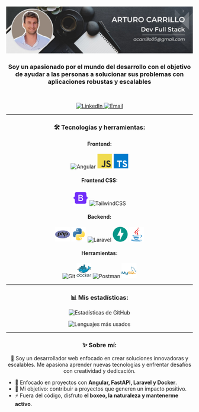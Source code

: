 ![Banner](./img/banner.jpg)

<h3 align="center">Soy un apasionado por el mundo del desarrollo con el objetivo de ayudar a las personas a solucionar sus problemas con  aplicaciones robustas y escalables</h3>

<br>

<p align="center">
  <a href="https://www.linkedin.com/in/arturo-carrillo-jiménez-067448252/" target="_blank">
    <img src="https://img.shields.io/badge/LinkedIn-Arturo%20Carrillo-blue?style=for-the-badge&logo=linkedin" alt="LinkedIn">
  </a>
  <a href="mailto:acarrillo05@gmail.com" target="_blank">
    <img src="https://img.shields.io/badge/Email-acarrillo05@gmail.com-red?style=for-the-badge&logo=gmail" alt="Email">
  </a>
</p>

---

<h3 align="center">🛠️ Tecnologías y herramientas:</h3>

<div align="center">
  <h4>Frontend:</h4>
  <p>
    <img src="https://angular.io/assets/images/logos/angular/angular.svg" alt="Angular" width="40" height="40" />
    <img src="https://raw.githubusercontent.com/devicons/devicon/master/icons/javascript/javascript-original.svg" alt="JavaScript" width="40" height="40" />
    <img src="https://raw.githubusercontent.com/devicons/devicon/master/icons/typescript/typescript-original.svg" alt="TypeScript" width="40" height="40" />
</p>

  <h4>Frontend CSS:</h4>
  <p>
    <img src="https://raw.githubusercontent.com/devicons/devicon/master/icons/bootstrap/bootstrap-plain.svg" alt="Bootstrap" width="40" height="40" />
    <img src="https://www.vectorlogo.zone/logos/tailwindcss/tailwindcss-icon.svg" alt="TailwindCSS" width="40" height="40" />
  </p>
  
  <h4>Backend:</h4>
  <p>
    <img src="https://raw.githubusercontent.com/devicons/devicon/master/icons/php/php-original.svg" alt="PHP" width="40" height="40" />
    <img src="https://raw.githubusercontent.com/devicons/devicon/master/icons/python/python-original.svg" alt="Python" width="40" height="40" />
    <img src="https://cdn.worldvectorlogo.com/logos/laravel-2.svg" alt="Laravel" width="40" height="40" />
    <img src="https://raw.githubusercontent.com/devicons/devicon/master/icons/fastapi/fastapi-original.svg" alt="FastAPI" width="40" height="40" />
    <img src="https://raw.githubusercontent.com/devicons/devicon/master/icons/java/java-original.svg" alt="Java" width="40" height="40" />
  </p>
  
  <h4>Herramientas:</h4>
  <p>
    <img src="https://www.vectorlogo.zone/logos/git-scm/git-scm-icon.svg" alt="Git" width="40" height="40" />
    <img src="https://raw.githubusercontent.com/devicons/devicon/master/icons/docker/docker-original-wordmark.svg" alt="Docker" width="40" height="40" />
    <img src="https://www.vectorlogo.zone/logos/getpostman/getpostman-icon.svg" alt="Postman" width="40" height="40" />
    <img src="https://raw.githubusercontent.com/devicons/devicon/master/icons/mysql/mysql-original-wordmark.svg" alt="MySQL" width="40" height="40" />
  </p>
</div>

---

<h3 align="center">📊 Mis estadísticas:</h3>
<p align="center">
  <img src="https://github-readme-stats.vercel.app/api?username=arturocarrillojimenez&show_icons=true&locale=es&theme=tokyonight" alt="Estadísticas de GitHub" />
</p>
<p align="center">
  <img src="https://github-readme-stats.vercel.app/api/top-langs/?username=arturocarrillojimenez&layout=compact&theme=tokyonight" alt="Lenguajes más usados" />
</p>

---

<h3 align="center">✨ Sobre mí:</h3>
<p align="center">
  👋 Soy un desarrollador web enfocado en crear soluciones innovadoras y escalables. Me apasiona aprender nuevas tecnologías y enfrentar desafíos con creatividad y dedicación.
</p>
<ul>
  <li>🚀 Enfocado en proyectos con <strong>Angular, FastAPI, Laravel y Docker</strong>.</li>
  <li>🎯 Mi objetivo: contribuir a proyectos que generen un impacto positivo.</li>
  <li>⚡ Fuera del código, disfruto <strong>el boxeo, la naturaleza y mantenerme activo</strong>.</li>
</ul>
